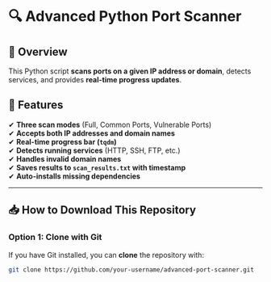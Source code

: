 # 🔍 Advanced Python Port Scanner

## 📌 Overview
This Python script **scans ports on a given IP address or domain**, detects services, and provides **real-time progress updates**.

## 🚀 Features
✔ **Three scan modes** (Full, Common Ports, Vulnerable Ports)  
✔ **Accepts both IP addresses and domain names**  
✔ **Real-time progress bar (`tqdm`)**  
✔ **Detects running services** (HTTP, SSH, FTP, etc.)  
✔ **Handles invalid domain names**  
✔ **Saves results to `scan_results.txt` with timestamp**  
✔ **Auto-installs missing dependencies**  

---

## 📥 How to Download This Repository
### **Option 1: Clone with Git**
If you have Git installed, you can **clone** the repository with:
```bash
git clone https://github.com/your-username/advanced-port-scanner.git
